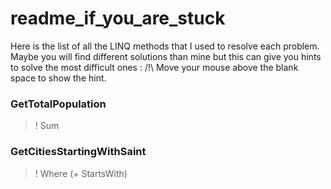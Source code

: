 # readme_if_you_are_stuck

Here is the list of all the LINQ methods that I used to resolve each problem. Maybe you will find different solutions than mine but this can give you hints to solve the most difficult ones :
/!\ Move your mouse above the blank space to show the hint.

### GetTotalPopulation
>! Sum

### GetCitiesStartingWithSaint
>! Where (+ StartsWith)



